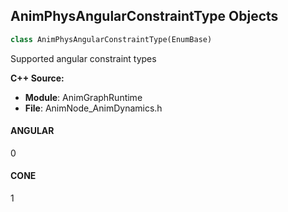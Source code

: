 ## AnimPhysAngularConstraintType Objects

```python
class AnimPhysAngularConstraintType(EnumBase)
```

Supported angular constraint types

**C++ Source:**

- **Module**: AnimGraphRuntime
- **File**: AnimNode_AnimDynamics.h

<a id="unreal.AnimPhysAngularConstraintType.ANGULAR"></a>

#### ANGULAR

0

<a id="unreal.AnimPhysAngularConstraintType.CONE"></a>

#### CONE

1

<a id="unreal.AnimPhysConstraintType"></a>